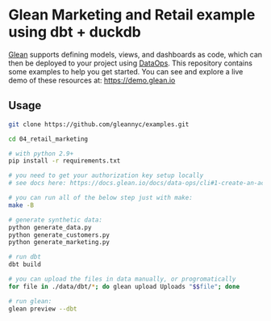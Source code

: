 # Glean Marketing and Retail example using dbt + duckdb 

[Glean](https://glean.io) supports defining models, views, and dashboards as code, which can then be deployed to your project using [DataOps](https://docs.glean.io/docs/data-ops/). This repository contains some examples to help you get started. You can see and explore a live demo of these resources at: https://demo.glean.io

## Usage

``` bash
git clone https://github.com/gleannyc/examples.git

cd 04_retail_marketing

# with python 2.9+
pip install -r requirements.txt

# you need to get your authorization key setup locally
# see docs here: https://docs.glean.io/docs/data-ops/cli#1-create-an-access-key

# you can run all of the below step just with make:
make -B

# generate synthetic data:
python generate_data.py
python generate_customers.py
python generate_marketing.py

# run dbt
dbt build

# you can upload the files in data manually, or progromatically
for file in ./data/dbt/*; do glean upload Uploads "$$file"; done

# run glean:
glean preview --dbt
```

